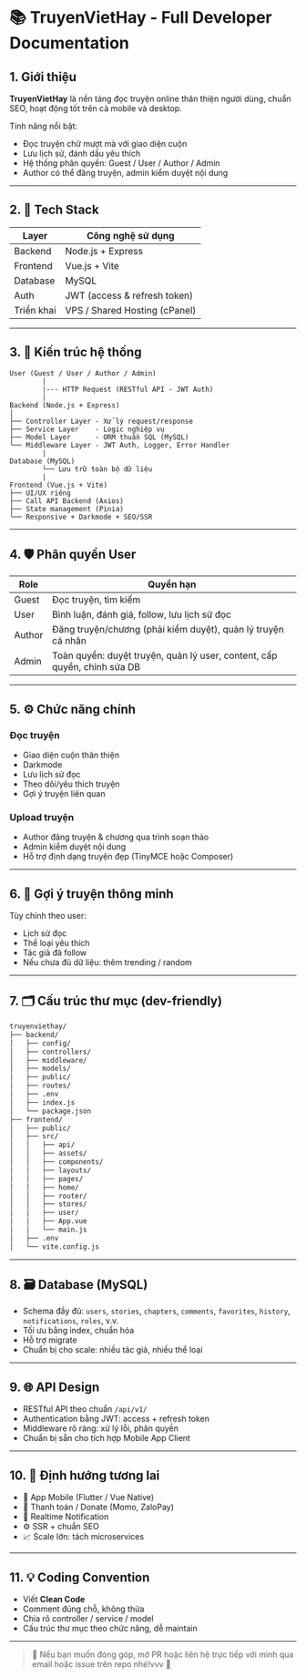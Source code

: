 # 📚 TruyenVietHay - Full Developer Documentation

## 1. Giới thiệu

**TruyenVietHay** là nền tảng đọc truyện online thân thiện người dùng, chuẩn SEO, hoạt động tốt trên cả mobile và desktop.

Tính năng nổi bật:
- Đọc truyện chữ mượt mà với giao diện cuộn
- Lưu lịch sử, đánh dấu yêu thích
- Hệ thống phân quyền: Guest / User / Author / Admin
- Author có thể đăng truyện, admin kiểm duyệt nội dung

---

## 2. 🧰 Tech Stack

| Layer      | Công nghệ sử dụng            |
|------------|------------------------------|
| Backend    | Node.js + Express            |
| Frontend   | Vue.js + Vite                |
| Database   | MySQL                        |
| Auth       | JWT (access & refresh token) |
| Triển khai | VPS / Shared Hosting (cPanel)|

---

## 3. 🧱 Kiến trúc hệ thống

```text
User (Guest / User / Author / Admin)
        |
        |--- HTTP Request (RESTful API - JWT Auth)
        |
Backend (Node.js + Express)
│
├── Controller Layer - Xử lý request/response
├── Service Layer    - Logic nghiệp vụ
├── Model Layer      - ORM thuần SQL (MySQL)
└── Middleware Layer - JWT Auth, Logger, Error Handler
        |
Database (MySQL)
        └── Lưu trữ toàn bộ dữ liệu
        |
Frontend (Vue.js + Vite)
├── UI/UX riêng
├── Call API Backend (Axios)
├── State management (Pinia)
└── Responsive + Darkmode + SEO/SSR
```

---

## 4. 🛡️ Phân quyền User

| Role   | Quyền hạn                                                                 |
|--------|---------------------------------------------------------------------------|
| Guest  | Đọc truyện, tìm kiếm                                                     |
| User   | Bình luận, đánh giá, follow, lưu lịch sử đọc                             |
| Author | Đăng truyện/chương (phải kiểm duyệt), quản lý truyện cá nhân            |
| Admin  | Toàn quyền: duyệt truyện, quản lý user, content, cấp quyền, chỉnh sửa DB|

---

## 5. ⚙️ Chức năng chính

### Đọc truyện
- Giao diện cuộn thân thiện
- Darkmode
- Lưu lịch sử đọc
- Theo dõi/yêu thích truyện
- Gợi ý truyện liên quan

### Upload truyện
- Author đăng truyện & chương qua trình soạn thảo
- Admin kiểm duyệt nội dung
- Hỗ trợ định dạng truyện đẹp (TinyMCE hoặc Composer)

---

## 6. 🧠 Gợi ý truyện thông minh

Tùy chỉnh theo user:
- Lịch sử đọc
- Thể loại yêu thích
- Tác giả đã follow
- Nếu chưa đủ dữ liệu: thêm trending / random

---

## 7. 🗂️ Cấu trúc thư mục (dev-friendly)

```bash
truyenviethay/
├── backend/
│   ├── config/
│   ├── controllers/
│   ├── middleware/
│   ├── models/
│   ├── public/
│   ├── routes/
│   ├── .env
│   ├── index.js
│   └── package.json
├── frontend/
│   ├── public/
│   ├── src/
│   │   ├── api/
│   │   ├── assets/
│   │   ├── components/
│   │   ├── layouts/
│   │   ├── pages/
│   │   ├── home/
│   │   ├── router/
│   │   ├── stores/
│   │   ├── user/
│   │   ├── App.vue
│   │   └── main.js
│   ├── .env
│   └── vite.config.js
```

---

## 8. 🗃️ Database (MySQL)

- Schema đầy đủ: `users`, `stories`, `chapters`, `comments`, `favorites`, `history`, `notifications`, `roles`, v.v.
- Tối ưu bằng index, chuẩn hóa
- Hỗ trợ migrate
- Chuẩn bị cho scale: nhiều tác giả, nhiều thể loại

---

## 9. 🌐 API Design

- RESTful API theo chuẩn `/api/v1/`
- Authentication bằng JWT: access + refresh token
- Middleware rõ ràng: xử lý lỗi, phân quyền
- Chuẩn bị sẵn cho tích hợp Mobile App Client

---

## 10. 🚀 Định hướng tương lai

- 📱 App Mobile (Flutter / Vue Native)
- 💸 Thanh toán / Donate (Momo, ZaloPay)
- 🔔 Realtime Notification
- ⚙️ SSR + chuẩn SEO
- 📈 Scale lớn: tách microservices

---

## 11. 💡 Coding Convention

- Viết **Clean Code**
- Comment đúng chỗ, không thừa
- Chia rõ controller / service / model
- Cấu trúc thư mục theo chức năng, dễ maintain

---

> 📩 Nếu bạn muốn đóng góp, mở PR hoặc liên hệ trực tiếp với mình qua email hoặc issue trên repo nhé!vvv
> 📩 
